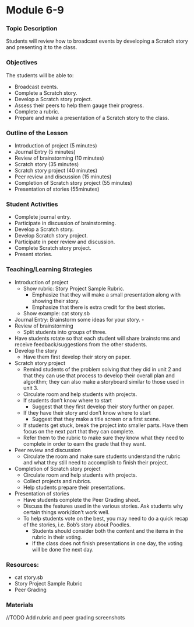 # Module 6-9
### Topic Description

Students will review how to broadcast events by developing a Scratch story and presenting it to the
class.
### Objectives

The students will be able to:
- Broadcast events.
- Complete a Scratch story.
- Develop a Scratch story project.
- Assess their peers to help them gauge their progress.
- Complete a rubric.
- Prepare and make a presentation of a Scratch story to the class.

### Outline of the Lesson

- Introduction of project (5 minutes)
- Journal Entry (5 minutes)
- Review of brainstorming (10 minutes)
- Scratch story (35 minutes)
- Scratch story project (40 minutes)
- Peer review and discussion (15 minutes)
- Completion of Scratch story project (55 minutes)
- Presentation of stories (55minutes)

### Student Activities

- Complete journal entry.
- Participate in discussion of brainstorming.
- Develop a Scratch story.
- Develop Scratch story project.
- Participate in peer review and discussion.
- Complete Scratch story project.
- Present stories.

### Teaching/Learning Strategies

- Introduction of project
    - Show rubric: Story Project Sample Rubric.
        - Emphasize that they will make a small presentation along with showing their story.
        - Emphasize that there is extra credit for the best stories.
    - Show example: cat story.sb
- Journal Entry: Brainstorm some ideas for your story. -
- Review of brainstorming
    - Split students into groups of three.
- Have students rotate so that each student will share brainstorms and receive feedback/suggestions from the other students.
- Develop the story
    - Have them first develop their story on paper.
- Scratch story project
    - Remind students of the problem solving that they did in unit 2 and that they can use that process to
develop their overall plan and algorithm; they can also make a storyboard similar to those used in unit 3.
    - Circulate room and help students with projects.
    - If students don’t know where to start
        - Suggest that they first develop their story further on paper.
    - If they have their story and don’t know where to start
        - Suggest that they make a title screen or a first scene.
    - If students get stuck, break the project into smaller parts. Have them focus on the next part that they
can complete.
    - Refer them to the rubric to make sure they know what they need to complete in order to earn the grade
that they want.
- Peer review and discussion
    - Circulate the room and make sure students understand the rubric and what they still need to accomplish to finish their project.
- Completion of Scratch story project
    - Circulate room and help students with projects.
    - Collect projects and rubrics.
    - Help students prepare their presentations.
- Presentation of stories
    - Have students complete the Peer Grading sheet.
    - Discuss the features used in the various stories. Ask students why certain things work/don’t work well.
    - To help students vote on the best, you may need to do a quick recap of the stories, i.e. Bob’s story about
Poodles.
        - Students should consider both the content and the items in the rubric in their voting.
        - If the class does not finish presentations in one day, the voting will be done the next day.

### Resources:

- cat story.sb
- Story Project Sample Rubric
- Peer Grading

### Materials

//TODO Add rubric and peer grading screenshots
